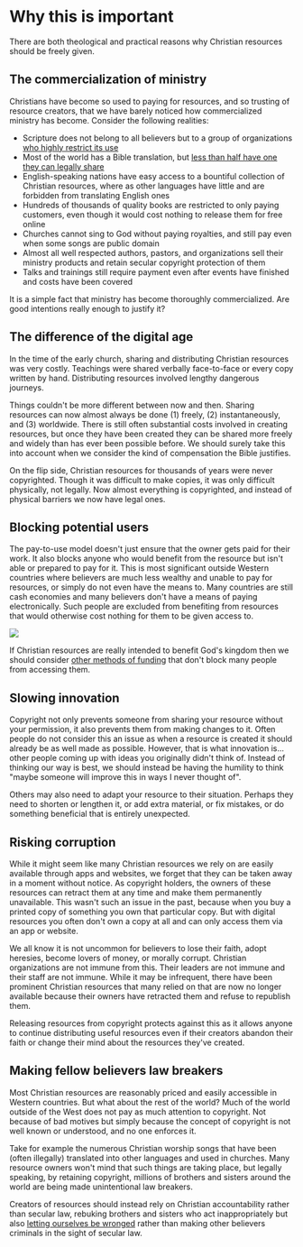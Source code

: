 
# Why this is important
There are both theological and practical reasons why Christian resources should be freely given.


## The commercialization of ministry
Christians have become so used to paying for resources, and so trusting of resource creators, that we have barely noticed how commercialized ministry has become. Consider the following realities:

 * Scripture does not belong to all believers but to a group of organizations [who highly restrict its use](/initiatives/bibles/)
 * Most of the world has a Bible translation, but [less than half have one they can legally share](https://fetch.bible/content/need/)
 * English-speaking nations have easy access to a bountiful collection of Christian resources, where as other languages have little and are forbidden from translating English ones
 * Hundreds of thousands of quality books are restricted to only paying customers, even though it would cost nothing to release them for free online
 * Churches cannot sing to God without paying royalties, and still pay even when some songs are public domain
 * Almost all well respected authors, pastors, and organizations sell their ministry products and retain secular copyright protection of them
 * Talks and trainings still require payment even after events have finished and costs have been covered

It is a simple fact that ministry has become thoroughly commercialized. Are good intentions really enough to justify it?


## The difference of the digital age
In the time of the early church, sharing and distributing Christian resources was very costly. Teachings were shared verbally face-to-face or every copy written by hand. Distributing resources involved lengthy dangerous journeys.

Things couldn't be more different between now and then. Sharing resources can now almost always be done (1) freely, (2) instantaneously, and (3) worldwide. There is still often substantial costs involved in creating resources, but once they have been created they can be shared more freely and widely than has ever been possible before. We should surely take this into account when we consider the kind of compensation the Bible justifies.

On the flip side, Christian resources for thousands of years were never copyrighted. Though it was difficult to make copies, it was only difficult physically, not legally. Now almost everything is copyrighted, and instead of physical barriers we now have legal ones.


## Blocking potential users
The pay-to-use model doesn't just ensure that the owner gets paid for their work. It also blocks anyone who would benefit from the resource but isn't able or prepared to pay for it. This is most significant outside Western countries where believers are much less wealthy and unable to pay for resources, or simply do not even have the means to. Many countries are still cash economies and many believers don't have a means of paying electronically. Such people are excluded from benefiting from resources that would otherwise cost nothing for them to be given access to.

<img src='@/_assets/ill_reach.svg'>

If Christian resources are really intended to benefit God's kingdom then we should consider [other methods of funding](/explain/funding/) that don't block many people from accessing them.

## Slowing innovation
Copyright not only prevents someone from sharing your resource without your permission, it also prevents them from making changes to it. Often people do not consider this an issue as when a resource is created it should already be as well made as possible. However, that is what innovation is... other people coming up with ideas you originally didn't think of. Instead of thinking our way is best, we should instead be having the humility to think "maybe someone will improve this in ways I never thought of".

Others may also need to adapt your resource to their situation. Perhaps they need to shorten or lengthen it, or add extra material, or fix mistakes, or do something beneficial that is entirely unexpected.

## Risking corruption
While it might seem like many Christian resources we rely on are easily available through apps and websites, we forget that they can be taken away in a moment without notice. As copyright holders, the owners of these resources can retract them at any time and make them permanently unavailable. This wasn't such an issue in the past, because when you buy a printed copy of something you own that particular copy. But with digital resources you often don't own a copy at all and can only access them via an app or website.

We all know it is not uncommon for believers to lose their faith, adopt heresies, become lovers of money, or morally corrupt. Christian organizations are not immune from this. Their leaders are not immune and their staff are not immune. While it may be infrequent, there have been prominent Christian resources that many relied on that are now no longer available because their owners have retracted them and refuse to republish them.

Releasing resources from copyright protects against this as it allows anyone to continue distributing useful resources even if their creators abandon their faith or change their mind about the resources they've created.

## Making fellow believers law breakers
Most Christian resources are reasonably priced and easily accessible in Western countries. But what about the rest of the world? Much of the world outside of the West does not pay as much attention to copyright. Not because of bad motives but simply because the concept of copyright is not well known or understood, and no one enforces it.

Take for example the numerous Christian worship songs that have been (often illegally) translated into other languages and used in churches. Many resource owners won't mind that such things are taking place, but legally speaking, by retaining copyright, millions of brothers and sisters around the world are being made unintentional law breakers.

Creators of resources should instead rely on Christian accountability rather than secular law, rebuking brothers and sisters who act inappropriately but also [letting ourselves be wronged](/explain/biblical/) rather than making other believers criminals in the sight of secular law.
